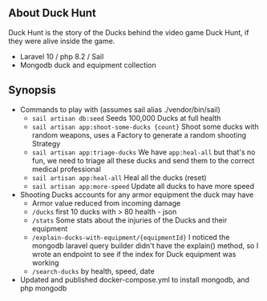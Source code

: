 
## About Duck Hunt

Duck Hunt is the story of the Ducks behind the video game Duck Hunt, if they were alive inside the game. 

- Laravel 10 / php 8.2 / Sail 
- Mongodb duck and equipment collection

## Synopsis

- Commands to play with (assumes sail alias ./vendor/bin/sail)
  - ```sail artisan db:seed```  Seeds 100,000 Ducks at full health
  - ```sail artisan app:shoot-some-ducks {count}``` Shoot some ducks with random weapons, uses a Factory to generate a random shooting Strategy
  - ```sail artisan app:triage-ducks``` We have ```app:heal-all``` but that's no fun, we need to triage all these ducks and send them to the correct medical professional
  - ```sail artisan app:heal-all``` Heal all the ducks (reset)
  - ```sail artisan app:more-speed``` Update all ducks to have more speed
- Shooting Ducks accounts for any armor equipment the duck may have 
  - Armor value reduced from incoming damage
  - ```/ducks``` first 10 ducks with > 80 health - json
  - ```/stats``` Some stats about the injuries of the Ducks and their equipment 
  - ```/explain-ducks-with-equipment/{equipmentId}``` I noticed the mongodb laravel query builder didn't have the explain() method, so I wrote an endpoint to see if the index for Duck equipment was working
  - ```/search-ducks``` by health, speed, date 
- Updated and published docker-compose.yml to install mongodb, and php mongodb  



